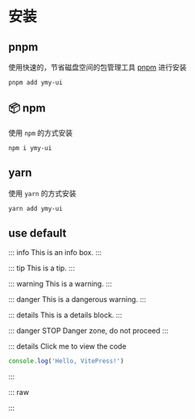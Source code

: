 # 安装

## pnpm

使用快速的，节省磁盘空间的包管理工具 [pnpm](https://pnpm.io/zh) 进行安装

```shell
pnpm add ymy-ui
```

## 📦 npm

使用 `npm` 的方式安装

```shell
npm i ymy-ui
```

## yarn

使用 `yarn` 的方式安装

```shell
yarn add ymy-ui
```

## use <Badge type="info">default</Badge>


::: info
This is an info box.
:::

::: tip
This is a tip.
:::

::: warning
This is a warning.
:::

::: danger
This is a dangerous warning.
:::

::: details
This is a details block.
:::

::: danger STOP
Danger zone, do not proceed
:::

::: details Click me to view the code
```js
console.log('Hello, VitePress!')
```
:::

::: raw
<!-- Wraps in a <div class="vp-raw"> -->
:::